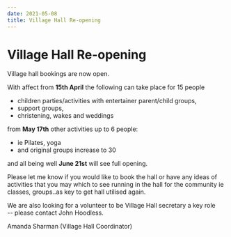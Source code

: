 ```yaml
---
date: 2021-05-08
title: Village Hall Re-opening
---
```



# Village Hall Re-opening


Village hall bookings are now open.

With affect from **15th April** the following can take place for 15 people


* children parties/activities with entertainer parent/child groups,
* support groups,
* christening, wakes and weddings

from **May 17th** other activities up to 6 people:

* ie Pilates, yoga
* and original groups increase to 30


and all being well **June 21st** will see full opening.

Please let me know if you would like to book the hall or have any ideas of activities that you may which to see running in the hall for the community ie classes, groups..as key to get hall utilised again.

We are also looking for a volunteer to be Village Hall secretary a key role  
-- please contact John Hoodless.


Amanda Sharman (Village Hall Coordinator)
